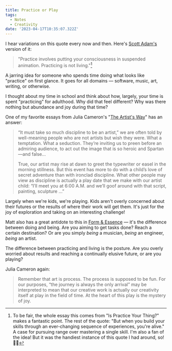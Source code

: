 ```yaml
---
title: Practice or Play
tags:
  - Notes
  - Creativity
date: '2023-04-17T10:35:07.322Z'
---
```


I hear variations on this quote every now and then. Here's [Scott Adam's](goodreads.com/book/show/17859574-how-to-fail-at-almost-everything-and-still-win-big) version of it:

> "Practice involves putting your consciousness in suspended animation. Practicing is not living."[^1]

A jarring idea for someone who spends time doing what looks like "practice" on first glance.
It goes for all domains — software, music, art, writing, or otherwise.

I thought about my time in school and think about how, largely, your time is spent "practicing" for adulthood. Why did that feel different? Why was there nothing but abundance and joy during that time?

One of my favorite essays from Julia Cameron's "[The Artist's Way](https://www.goodreads.com/en/book/show/615570)" has an answer:

> “It must take so much discipline to be an artist,” we are often told by well-meaning
> people who are not artists but wish they were. What a temptation. What a seduction.
> They’re inviting us to preen before an admiring audience, to act out the image that is so
> heroic and Spartan—and false...
>
> True, our artist may rise at dawn to greet the typewriter or easel in the morning
> stillness. But this event has more to do with a child’s love of secret adventure than with
> ironclad discipline. What other people may view as discipline is actually a play date
> that we make with our artist child: “I’ll meet you at 6:00 A.M. and we’ll goof around
> with that script, painting, sculpture …”

Largely when we're kids, we're playing. Kids aren't overly concerned about their futures or the results of where their work will get them. It's just for the joy of exploration and taking on an interesting challenge!

Matt also has a great antidote to this in [Form & Essence](https://www.lulu.com/shop/matthew-hinsley/form-essence/paperback/product-dwke49.html) — it's the difference between doing and being. Are you aiming to get tasks done? Reach a certain destination? Or are you simply _being_ a musician, _being_ an engineer, _being_ an artist.

The difference between practicing and living is the posture. Are you overly worried about results and reaching a continually elusive future, or are you playing?

Julia Cameron again:

> Remember that art is process. The process is supposed to be fun. For our purposes,
> “the journey is always the only arrival” may be interpreted to mean that our creative
> work is actually our creativity itself at play in the field of time. At the heart of this play
> is the mystery of joy.

[^1]: To be fair, the whole essay this comes from "Is Practice Your Thing?" makes a fantastic point. The rest of the quote: "But when you build your skills through an ever-changing sequence of experiences, you're alive." A case for pursuing range over mastering a single skill. I'm also a fan of the idea! But it was the handiest instance of this quote I had around, so! 🤷‍♂️
